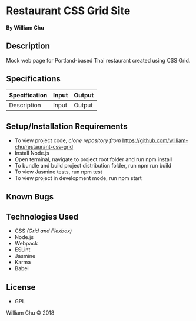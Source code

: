 # **Restaurant CSS Grid Site**

#### By William Chu

## Description

Mock web page for Portland-based Thai restaurant created using CSS Grid.

## Specifications

| Specification | Input | Output |
| --- | --- | --- |
| Description | Input | Output|

## Setup/Installation Requirements

* To view project code, _clone repository from_ https://github.com/william-chu/restaurant-css-grid
* Install Node.js
* Open terminal, navigate to project root folder and run npm install
* To bundle and build project distribution folder, run npm run build
* To view Jasmine tests, run npm test
* To view project in development mode, run npm start

## Known Bugs

## Technologies Used

* CSS _(Grid and Flexbox)_
* Node.js
* Webpack
* ESLint
* Jasmine
* Karma
* Babel

## License

* GPL

William Chu © 2018
